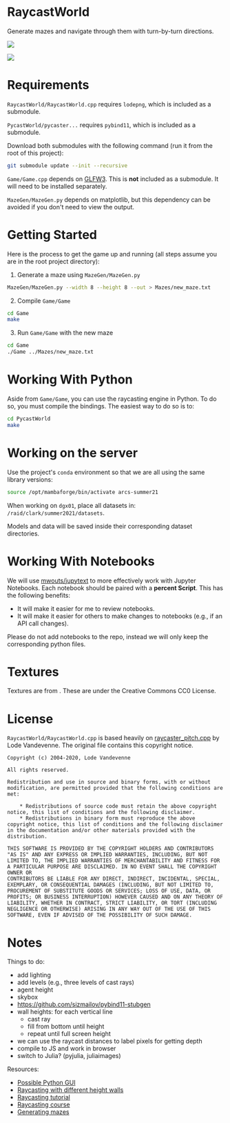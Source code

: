 # RaycastWorld

Generate mazes and navigate through them with turn-by-turn directions.

![](demo.png)

![](unreal-example.png)

# Requirements

`RaycastWorld/RaycastWorld.cpp` requires `lodepng`, which is included as a submodule.

`PycastWorld/pycaster...` requires `pybind11`, which is included as a submodule.

Download both submodules with the following command (run it from the root of this project):

```bash
git submodule update --init --recursive
```

`Game/Game.cpp` depends on [GLFW3](https://www.glfw.org/). This is **not** included as a submodule. It will need to be installed separately.

`MazeGen/MazeGen.py` depends on matplotlib, but this dependency can be avoided if you don't need to view the output.

# Getting Started

Here is the process to get the game up and running (all steps assume you are in the root project directory):

1. Generate a maze using `MazeGen/MazeGen.py`

```bash
MazeGen/MazeGen.py --width 8 --height 8 --out > Mazes/new_maze.txt
```

2. Compile `Game/Game`

```bash
cd Game
make
```

3. Run `Game/Game` with the new maze

```bash
cd Game
./Game ../Mazes/new_maze.txt
```

# Working With Python

Aside from `Game/Game`, you can use the raycasting engine in Python. To do so, you must compile the bindings. The easiest way to do so is to:

```bash
cd PycastWorld
make
```

# Working on the server

Use the project's `conda` environment so that we are all using the same
library versions:

```bash
source /opt/mambaforge/bin/activate arcs-summer21
```

When working on `dgx01`, place all datasets in:
`/raid/clark/summer2021/datasets`.

Models and data will be saved inside their corresponding dataset
directories.

# Working With Notebooks

We will use [mwouts/jupytext](https://github.com/mwouts/jupytext) to more
effectively work with Jupyter Notebooks. Each notebook should be paired
with a **percent Script**. This has the following benefits:

- It will make it easier for me to review notebooks.
- It will make it easier for others to make changes to notebooks (e.g., if an API call changes).

Please do not add notebooks to the repo, instead we will only keep the corresponding python files.

# Textures

Textures are from [](https://cc0textures.com/). These are under the Creative Commons CC0 License.

# License

`RaycastWorld/RaycastWorld.cpp` is based heavily on [raycaster_pitch.cpp](https://lodev.org/cgtutor/files/raycaster_pitch.cpp) by Lode Vandevenne. The original file contains this copyright notice.

```
Copyright (c) 2004-2020, Lode Vandevenne

All rights reserved.

Redistribution and use in source and binary forms, with or without modification, are permitted provided that the following conditions are met:

    * Redistributions of source code must retain the above copyright notice, this list of conditions and the following disclaimer.
    * Redistributions in binary form must reproduce the above copyright notice, this list of conditions and the following disclaimer in the documentation and/or other materials provided with the distribution.

THIS SOFTWARE IS PROVIDED BY THE COPYRIGHT HOLDERS AND CONTRIBUTORS
"AS IS" AND ANY EXPRESS OR IMPLIED WARRANTIES, INCLUDING, BUT NOT
LIMITED TO, THE IMPLIED WARRANTIES OF MERCHANTABILITY AND FITNESS FOR
A PARTICULAR PURPOSE ARE DISCLAIMED. IN NO EVENT SHALL THE COPYRIGHT OWNER OR
CONTRIBUTORS BE LIABLE FOR ANY DIRECT, INDIRECT, INCIDENTAL, SPECIAL,
EXEMPLARY, OR CONSEQUENTIAL DAMAGES (INCLUDING, BUT NOT LIMITED TO,
PROCUREMENT OF SUBSTITUTE GOODS OR SERVICES; LOSS OF USE, DATA, OR
PROFITS; OR BUSINESS INTERRUPTION) HOWEVER CAUSED AND ON ANY THEORY OF
LIABILITY, WHETHER IN CONTRACT, STRICT LIABILITY, OR TORT (INCLUDING
NEGLIGENCE OR OTHERWISE) ARISING IN ANY WAY OUT OF THE USE OF THIS
SOFTWARE, EVEN IF ADVISED OF THE POSSIBILITY OF SUCH DAMAGE.
```

# Notes

Things to do:

- add lighting
- add levels (e.g., three levels of cast rays)
- agent height
- skybox
- https://github.com/sizmailov/pybind11-stubgen
- wall heights: for each vertical line
    + cast ray
    + fill from bottom until height
    + repeat until full screen height
- we can use the raycast distances to label pixels for getting depth
- compile to JS and work in browser
- switch to Julia? (pyjulia, juliaimages)

Resources:

- [Possible Python GUI](https://old.reddit.com/r/DearPyGui/comments/jp0upr/load_image_from_numpy/)
- [Raycasting with different height walls](https://stackoverflow.com/questions/47239797/ray-casting-with-different-height-size/)
- [Raycasting tutorial](https://lodev.org/cgtutor/)
- [Raycasting course](https://courses.pikuma.com/courses/raycasting)
- [Generating mazes](https://weblog.jamisbuck.org/2011/2/7/maze-generation-algorithm-recap)
